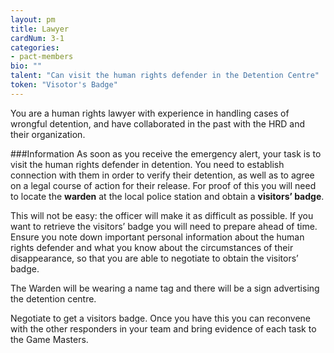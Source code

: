 ```yaml
---
layout: pm
title: Lawyer
cardNum: 3-1
categories:
- pact-members
bio: ""
talent: "Can visit the human rights defender in the Detention Centre"
token: "Visotor's Badge"
---
```

You are a human rights lawyer with experience in handling cases of wrongful detention, and have collaborated in the past with the HRD and their organization.

###Information
As soon as you receive the emergency alert, your task is to visit the human rights defender in detention. You need to establish connection with them in order to verify their detention, as well as to agree on a legal course of action for their release. For proof of this you will need to locate the **warden** at the local police station and obtain a **visitors’ badge**.

This will not be easy: the officer will make it as difficult as possible. If you want to retrieve the visitors’ badge you will need to prepare ahead of time. Ensure you note down important personal information about the human rights defender and what you know about the circumstances of their disappearance, so that you are able to negotiate to obtain the visitors’ badge.

The Warden will be wearing a name tag and there will be a sign advertising the detention centre.

Negotiate to get a visitors badge. Once you have this you can reconvene with the other responders in your team and bring evidence of each task to the Game Masters.
